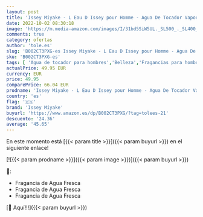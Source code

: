 ```yaml
---
layout: post
title: 'Issey Miyake - L Eau D Issey pour Homme - Agua De Tocador Vaporizador  125 ml'
date: 2022-10-02 08:30:18
image: 'https://m.media-amazon.com/images/I/31bd5SiW5UL._SL500_._SL400_.jpg'
comments: true
category: ofertas
author: 'tole.es'
slug: 'B002CT3PXG-es Issey Miyake - L Eau D Issey pour Homme - Agua De Tocador...'
sku: 'B002CT3PXG-es'
tags: [ 'Agua de tocador para hombres','Belleza','Fragancias para hombres','Fragancias para mujeres','Perfumes y fragancias','agua','de','issey miyake','tocador','🇪🇸', ]
actualPrice: 49.95 EUR
currency: EUR
price: 49.95
comparePrice: 66.04 EUR
prodname: 'Issey Miyake - L Eau D Issey pour Homme - Agua De Tocador Vaporizador  125 ml'
country: 'es'
flag: '🇪🇸'
brand: 'Issey Miyake'
buyurl: 'https://www.amazon.es/dp/B002CT3PXG/?tag=tolees-21'
descuento: '24.36'
average: '45.65'
---
```


En este momento está [{{< param title >}}]({{< param buyurl >}}) en el siguiente enlace!

[![{{< param prodname >}}]({{< param image >}})]({{< param buyurl >}})

🔎:

- Fragancia de Agua Fresca
- Fragancia de Agua Fresca
- Fragancia de Agua Fresca

[🛒 Aquí!!!]({{< param buyurl >}})
